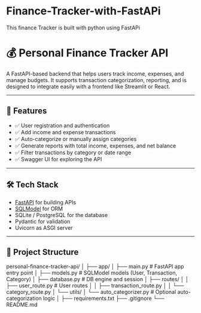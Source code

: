 # Finance-Tracker-with-FastAPi
This finance Tracker is built with python using FastAPi 

# 💰 Personal Finance Tracker API

A FastAPI-based backend that helps users track income, expenses, and manage budgets. It supports transaction categorization, reporting, and is designed to integrate easily with a frontend like Streamlit or React.

---

## 🚀 Features

- ✅ User registration and authentication 
- ✅ Add income and expense transactions
- ✅ Auto-categorize or manually assign categories
- ✅ Generate reports with total income, expenses, and net balance
- ✅ Filter transactions by category or date range
- ✅ Swagger UI for exploring the API

---

## 🛠 Tech Stack

- [FastAPI](https://fastapi.tiangolo.com/) for building APIs
- [SQLModel](https://sqlmodel.tiangolo.com/) for ORM
- SQLite / PostgreSQL for the database
- Pydantic for validation
- Uvicorn as ASGI server

---

## 📂 Project Structure

personal-finance-tracker-api/
│
├── app/
│ ├── main.py # FastAPI app entry point
│ ├── models.py # SQLModel models (User, Transaction, Category)
│ ├── database.py # DB engine and session
│ ├── routes/
│ │ ├── user_route.py # User routes
│ │ ├── transaction_route.py
│ │ └── category_route.py
│ └── utils/
│ └── auto_categorizer.py # Optional auto-categorization logic
│
├── requirements.txt
├── .gitignore
└── README.md

